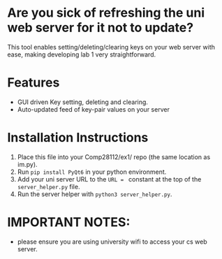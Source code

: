 # Are you sick of refreshing the uni web server for it not to update?

This tool enables setting/deleting/clearing keys on your web server with ease, making developing lab 1 very straightforward.
# Features
- GUI driven Key setting, deleting and clearing.
- Auto-updated feed of key-pair values on your server

# Installation Instructions

1. Place this file into your Comp28112/ex1/ repo (the same location as im.py).
2. Run `pip install PyQt6` in your python environment.
3. Add your uni server URL to the `URL = ` constant at the top of the `server_helper.py` file.
4. Run the server helper with `python3 server_helper.py`.


# IMPORTANT NOTES:
- please ensure you are using university wifi to access your cs web server.
